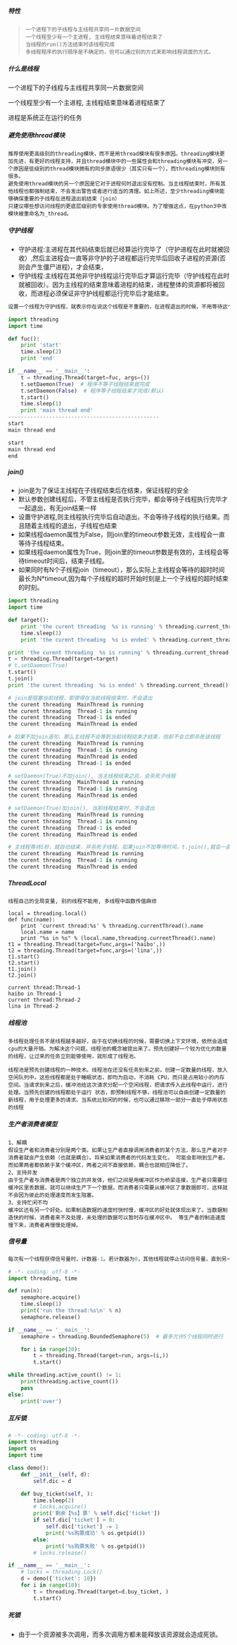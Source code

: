 ##### 特性

> ```
> 一个进程下的子线程与主线程共享同一片数据空间
> 一个线程至少有一个主进程, 主线程结束意味着进程结束了
> 当线程的run()方法结束时该线程完成
> 多线程程序的执行顺序是不确定的，但可以通过别的方式来影响线程调度的方式。
> ```
> 

##### 什么是线程

一个进程下的子线程与主线程共享同一片数据空间

一个线程至少有一个主进程, 主线程结束意味着进程结束了

进程是系统正在运行的任务 

##### 避免使用thread模块

```
推荐使用更高级别的threading模块，而不是用thread模块有很多原因。threading模块更加先进，有更好的线程支持，并且thread模块中的一些属性会和threading模块有冲突，另一个原因是低级别的thread模块拥有的同步原语很少（其实只有一个），而threading模块则有很多。
避免使用thread模块的另一个原因是它对于进程何时退出没有控制。当主线程结束时，所有其他线程也都强制结束，不会发出警告或者进行适当的清理。如上所述，至少threading模块能够确保重要的子线程在进程退出前结束（join）
只建议哪些想访问线程的更底层级别的专家使用thread模块。为了增强这点，在python3中改模块被重命名为_thread。
```

##### 守护线程

- 守护进程:主进程在其代码结束后就已经算运行完毕了（守护进程在此时就被回收）,然后主进程会一直等非守护的子进程都运行完毕后回收子进程的资源(否则会产生僵尸进程)，才会结束，
- 守护线程:主线程在其他非守护线程运行完毕后才算运行完毕（守护线程在此时就被回收）。因为主线程的结束意味着进程的结束，进程整体的资源都将被回收，而进程必须保证非守护线程都运行完毕后才能结束。

```python
设置一个线程为守护线程，就表示你在说这个线程是不重要的，在进程退出的时候，不用等待这个线程退出。 

import threading
import time

def fuc():
    print 'start'
    time.sleep(2)
    print 'end'

if __name__ == '__main__':
    t = threading.Thread(target=fuc, args=())
    t.setDaemon(True)  # 程序不等子线程结束就完成
    t.setDaemon(False)  # 程序等子线程结束才完成(默认)
    t.start()
    time.sleep(1)
    print 'main thread end'
------------------------------------------------    
start
main thread end

start
main thread end
end
```

##### join()

- join是为了保证主线程在子线程结束后在结束，保证线程的安全
- 默认参数创建线程后，不管主线程是否执行完毕，都会等待子线程执行完毕才一起退出，有无join结果一样
- 设置守护进程,则主线程执行完毕后自动退出，不会等待子线程的执行结果。而且随着主线程的退出，子线程也结束
- 如果线程daemon属性为False，则join里的timeout参数无效，主线程会一直等待子线程结束。
- 如果线程daemon属性为True，则join里的timeout参数是有效的，主线程会等待timeout时间后，结束子线程。
- 如果同时有N个子线程join（timeout），那么实际上主线程会等待的超时时间最长为N*timeout,因为每个子线程的超时开始时刻是上一个子线程的超时结束的时刻。

```python
import threading
import time

def target():
    print 'the curent threading  %s is running' % threading.current_thread().name
    time.sleep(1)
    print 'the curent threading  %s is ended' % threading.current_thread().name

print 'the curent threading  %s is running' % threading.current_thread().name
t = threading.Thread(target=target)
# t.setDaemon(True)
t.start()
t.join()
print 'the curent threading  %s is ended' % threading.current_thread().name

# join是阻塞当前线程，即使得在当前线程结束时，不会退出
the curent threading  MainThread is running
the curent threading  Thread-1 is running
the curent threading  Thread-1 is ended
the curent threading  MainThread is ended

# 如果不加join语句，那么主线程不会等到当前线程结束才结束，但却不会立即杀死该线程
the curent threading  MainThread is running
the curent threading  Thread-1 is running
the curent threading  MainThread is ended
the curent threading  Thread-1 is ended

# setDaemon(True)不加join(), 当主线程结束之后，会杀死子线程
the curent threading  MainThread is running
the curent threading  Thread-1 is running
the curent threading  MainThread is ended

# setDaemon(True)加join(), 当前线程结束时，不会退出
the curent threading  MainThread is running
the curent threading  Thread-1 is running
the curent threading  Thread-1 is ended
the curent threading  MainThread is ended

# 主线程等待1秒，就自动结束，并杀死子线程。如果join不加等待时间，t.join(),就会一直等待，一直到子线程结束，
the curent threading  MainThread is running
the curent threading  Thread-1 is running
the curent threading  MainThread is ended
```

##### ThreadLocal

```
线程自己的全局变量, 别的线程不能用, 多线程中函数传值麻烦

local = threading.local()
def func(name):
    print 'current thread:%s' % threading.currentThread().name
    local.name = name
    print "%s in %s" % (local.name,threading.currentThread().name)
t1 = threading.Thread(target=func,args=('haibo',))
t2 = threading.Thread(target=func,args=('lina',))
t1.start()
t2.start()
t1.join()
t2.join()

current thread:Thread-1
haibo in Thread-1
current thread:Thread-2
lina in Thread-2
```

##### 线程池

```
多线程处理任务不是线程越多越好，由于在切换线程的时候，需要切换上下文环境，依然会造成cpu的大量开销。为解决这个问题，线程池的概念被提出来了。预先创建好一个较为优化的数量的线程，让过来的任务立刻能够使用，就形成了线程池。

线程池是预先创建线程的一种技术。线程池在还没有任务到来之前，创建一定数量的线程，放入空闲队列中。这些线程都是处于睡眠状态，即均为启动，不消耗 CPU，而只是占用较小的内存空间。当请求到来之后，缓冲池给这次请求分配一个空闲线程，把请求传入此线程中运行，进行处理。当预先创建的线程都处于运行 状态，即预制线程不够，线程池可以自由创建一定数量的新线程，用于处理更多的请求。当系统比较闲的时候，也可以通过移除一部分一直处于停用状态的线程
```

##### 生产者消费者模型

```
1、解耦 
假设生产者和消费者分别是两个类。如果让生产者直接调用消费者的某个方法，那么生产者对于消费者就会产生依赖（也就是耦合）。将来如果消费者的代码发生变化， 可能会影响到生产者。而如果两者都依赖于某个缓冲区，两者之间不直接依赖，耦合也就相应降低了。 
2、支持并发 
由于生产者与消费者是两个独立的并发体，他们之间是用缓冲区作为桥梁连接，生产者只需要往缓冲区里丢数据，就可以继续生产下一个数据，而消费者只需要从缓冲区了拿数据即可，这样就不会因为彼此的处理速度而发生阻塞。 
3、支持忙闲不均 
缓冲区还有另一个好处。如果制造数据的速度时快时慢，缓冲区的好处就体现出来了。当数据制造快的时候，消费者来不及处理，未处理的数据可以暂时存在缓冲区中。 等生产者的制造速度慢下来，消费者再慢慢处理掉。
```

##### 信号量

```python
每次有一个线程获得信号量时，计数器-1。若计数器为0，其他线程就停止访问信号量，直到另一个线程释放信号量

# -*- coding: utf-8 -*-
import threading, time

def run(n):
    semaphore.acquire()
    time.sleep(1)
    print('run the thread:%s\n' % n)
    semaphore.release()

if __name__ == '__main__':
    semaphore = threading.BoundedSemaphore(5)  # 最多允许5个线程同时进行

    for i in range(20):
        t = threading.Thread(target=run, args=(i,))
        t.start()

while threading.active_count() != 1:
    print(threading.active_count())
    pass
else:
    print('over')
```

##### 互斥锁

```python
# -*- coding: utf-8 -*-
import threading
import os
import time

class demo():
    def __init__(self, d):
        self.dic = d

    def buy_ticket(self, ):
        time.sleep(2)
        # locks.acquire()
        print('剩余【%s】票' % self.dic['ticket'])
        if self.dic['ticket'] > 0:
            self.dic['ticket'] -= 1
            print('%s购票成功' % os.getpid())
        else:
            print('%s购票失败' % os.getpid())
        # locks.release()

if __name__ == '__main__':
    # locks = threading.Lock()
    d = demo({'ticket': 10})
    for i in range(10):
        t = threading.Thread(target=d.buy_ticket, )
        t.start()
```

##### 死锁

- 由于一个资源被多次调用，而多次调用方都未能释放该资源就会造成死锁。